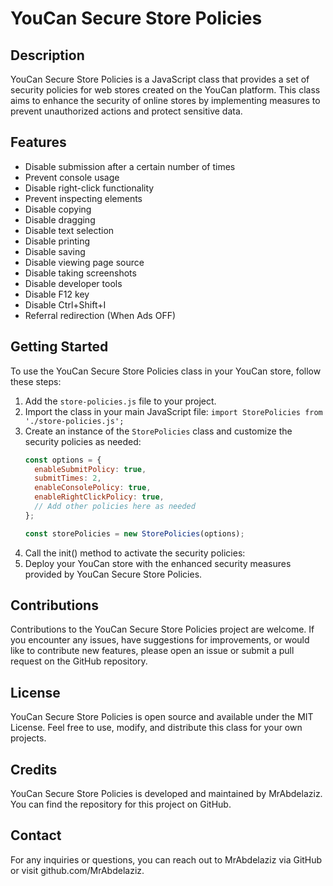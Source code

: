 # YouCan Secure Store Policies

## Description
YouCan Secure Store Policies is a JavaScript class that provides a set of security policies for web stores created on the YouCan platform. This class aims to enhance the security of online stores by implementing measures to prevent unauthorized actions and protect sensitive data.

## Features
- Disable submission after a certain number of times
- Prevent console usage
- Disable right-click functionality
- Prevent inspecting elements
- Disable copying
- Disable dragging
- Disable text selection
- Disable printing
- Disable saving
- Disable viewing page source
- Disable taking screenshots
- Disable developer tools
- Disable F12 key
- Disable Ctrl+Shift+I
- Referral redirection (When Ads OFF)

## Getting Started
To use the YouCan Secure Store Policies class in your YouCan store, follow these steps:

1. Add the `store-policies.js` file to your project.
2. Import the class in your main JavaScript file: `import StorePolicies from './store-policies.js';`
3. Create an instance of the `StorePolicies` class and customize the security policies as needed:
   ```javascript
   const options = {
     enableSubmitPolicy: true,
     submitTimes: 2,
     enableConsolePolicy: true,
     enableRightClickPolicy: true,
     // Add other policies here as needed
   };

   const storePolicies = new StorePolicies(options);
   
   ```
4. Call the init() method to activate the security policies:
5. Deploy your YouCan store with the enhanced security measures provided by YouCan Secure Store Policies.

## Contributions
Contributions to the YouCan Secure Store Policies project are welcome. If you encounter any issues, have suggestions for improvements, or would like to contribute new features, please open an issue or submit a pull request on the GitHub repository.

## License
YouCan Secure Store Policies is open source and available under the MIT License. Feel free to use, modify, and distribute this class for your own projects.

## Credits
YouCan Secure Store Policies is developed and maintained by MrAbdelaziz. You can find the repository for this project on GitHub.

## Contact
For any inquiries or questions, you can reach out to MrAbdelaziz via GitHub or visit github.com/MrAbdelaziz.
